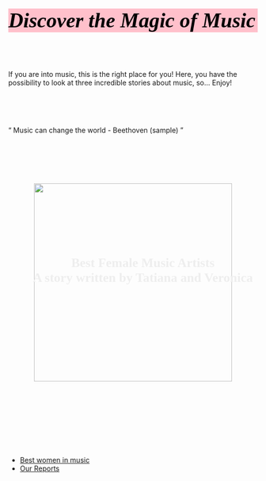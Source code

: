 <html>
<head>
<style>
h1 {
  color: black; 
  font-family: Times new Roman;
  font-size: 300%;
  font-style: italic;
  background-color: pink;
  text-align: center

}


p {
  color: black;
  font-family: Times News Romans;
  font-size: 170%;
  text-align: center
 

}

q {
  color: black; 
  font-style: italic; 
  text-align: center;
  font-weight: bold ; 


</style>

</head>
<body>

<br>

<h1>Discover the Magic of Music</h1>
<br>
<br>

<p>If you are into music, this is the right place for you! Here, you have the possibility to look at three incredible stories about music, so... Enjoy!</p>

<br>
<br>
<br>

<q> Music can change the world -  Beethoven (sample) </q>


</body>
</html>
<html>
<head>

<style>
.text-overlay {
    position: relative;   
    width: 100%;  
}
h4 {
    position: absolute;
    color: #eee;
    font: bold 26px Georgia;
    padding:10px;       
    top: 100px;
    left: 10px;
    width: 100%;
}

</style>

<stile>


</stile>


<br>
<br>
<br>
<br>
<br>


<div align="center">
<div class="text-overlay">
<img src="https://i.pinimg.com/564x/bc/98/18/bc98186d61994d87392f0e8fd4465fb3.jpg" weight="400" height="400"/>



<h4>Best Female Music Artists<br/> A story written by Tatiana and Veronica</h4>
</div>
</div>



<br>
<br>
<br>
<br>
<br>
<br>
<br>
<br>

</head>

</html>

<ul>
  <li><a href="https://veronicacopparoni.github.io/Best-women-in-music">Best women in music</a></li>
  <li><a href="https://veronicacopparoni.github.io/Reports">Our Reports</a></li>
</ul>



